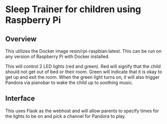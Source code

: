 # Sleep Trainer for children using Raspberry Pi

## Overview

This utilizes the Docker image resin/rpi-raspbian:latest. This can be run on any version of Raspberry Pi with Docker installed.

This will control 2 LED lights (red and green). Red will signify that the child should not get out of bed or their room. Green will indicate that it is okay to get up and exit the room.
When the green light turns on, it will also trigger Pandora via pianobar to wake the child up to soothing music.

## Interface

This uses Flask as the webhost and will allow parents to specify times for the lights to be on and pick a channel for Pandora to play.
